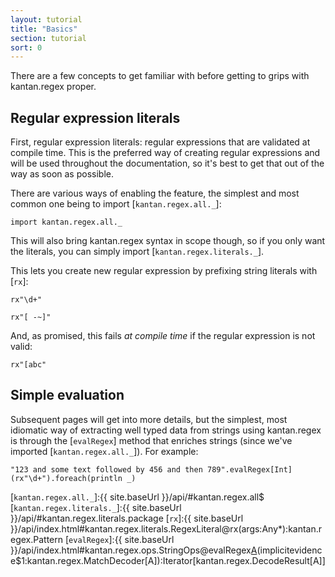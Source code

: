 ```yaml
---
layout: tutorial
title: "Basics"
section: tutorial
sort: 0
---
```

There are a few concepts to get familiar with before getting to grips with kantan.regex proper.

## Regular expression literals

First, regular expression literals: regular expressions that are validated at compile time. This is the preferred way
of creating regular expressions and will be used throughout the documentation, so it's best to get that out of the way
as soon as possible.

There are various ways of enabling the feature, the simplest and most common one being to import [`kantan.regex.all._`]:

```tut:silent
import kantan.regex.all._
```

This will also bring kantan.regex syntax in scope though, so if you only want the literals, you can simply import
[`kantan.regex.literals._`].

This lets you create new regular expression by prefixing string literals with [`rx`]:
 
```tut
rx"\d+"

rx"[ -~]"
```

And, as promised, this fails *at compile time* if the regular expression is not valid:
 
```tut:fail
rx"[abc"
```

## Simple evaluation

Subsequent pages will get into more details, but the simplest, most idiomatic way of extracting well typed data from
strings using kantan.regex is through the [`evalRegex`] method that enriches strings (since we've imported
[`kantan.regex.all._`]). For example:

```tut
"123 and some text followed by 456 and then 789".evalRegex[Int](rx"\d+").foreach(println _)
```

[`kantan.regex.all._`]:{{ site.baseUrl }}/api/#kantan.regex.all$
[`kantan.regex.literals._`]:{{ site.baseUrl }}/api/#kantan.regex.literals.package
[`rx`]:{{ site.baseUrl }}/api/index.html#kantan.regex.literals.RegexLiteral@rx(args:Any*):kantan.regex.Pattern
[`evalRegex`]:{{ site.baseUrl }}/api/index.html#kantan.regex.ops.StringOps@evalRegex[A](p:kantan.regex.Pattern)(implicitevidence$1:kantan.regex.MatchDecoder[A]):Iterator[kantan.regex.DecodeResult[A]]